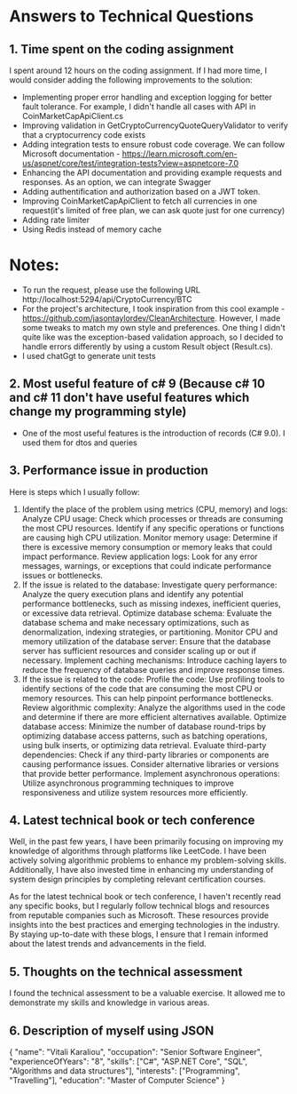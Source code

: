 # Answers to Technical Questions

## 1. Time spent on the coding assignment
I spent around 12 hours on the coding assignment. If I had more time, I would consider adding the following improvements to the solution:
- Implementing proper error handling and exception logging for better fault tolerance. For example, I didn't handle all cases with API in CoinMarketCapApiClient.cs
- Improving validation in GetCryptoCurrencyQuoteQueryValidator to verify that a cryptocurrency code exists
- Adding integration tests to ensure robust code coverage. We can follow Microsoft documentation - https://learn.microsoft.com/en-us/aspnet/core/test/integration-tests?view=aspnetcore-7.0
- Enhancing the API documentation and providing example requests and responses. As an option, we can integrate Swagger
- Adding authentification and authorization based on a JWT token.
- Improving CoinMarketCapApiClient to fetch all currencies in one request(it's limited of free plan, we can ask quote just for one currency)
- Adding rate limiter
- Using Redis instead of memory cache

# Notes:
- To run the request, please use the following URL http://localhost:5294/api/CryptoCurrency/BTC
- For the project's architecture, I took inspiration from this cool example - https://github.com/jasontaylordev/CleanArchitecture. However, I made some tweaks to match my own style and preferences. One thing I didn't quite like was the exception-based validation approach, so I decided to handle errors differently by using a custom Result object (Result.cs).
- I used chatGgt to generate unit tests

## 2. Most useful feature of c# 9 (Because c# 10 and c# 11 don't have useful features which change my programming style)
- One of the most useful features is the introduction of records (C# 9.0). I used them for dtos and queries

## 3. Performance issue in production
Here is steps which I usually follow: 
1. Identify the place of the problem using metrics (CPU, memory) and logs:
Analyze CPU usage: Check which processes or threads are consuming the most CPU resources. Identify if any specific operations or functions are causing high CPU utilization.
Monitor memory usage: Determine if there is excessive memory consumption or memory leaks that could impact performance.
Review application logs: Look for any error messages, warnings, or exceptions that could indicate performance issues or bottlenecks.
2. If the issue is related to the database:
Investigate query performance: Analyze the query execution plans and identify any potential performance bottlenecks, such as missing indexes, inefficient queries, or excessive data retrieval.
Optimize database schema: Evaluate the database schema and make necessary optimizations, such as denormalization, indexing strategies, or partitioning.
Monitor CPU and memory utilization of the database server: Ensure that the database server has sufficient resources and consider scaling up or out if necessary.
Implement caching mechanisms: Introduce caching layers to reduce the frequency of database queries and improve response times.
3. If the issue is related to the code:
Profile the code: Use profiling tools to identify sections of the code that are consuming the most CPU or memory resources. This can help pinpoint performance bottlenecks.
Review algorithmic complexity: Analyze the algorithms used in the code and determine if there are more efficient alternatives available.
Optimize database access: Minimize the number of database round-trips by optimizing database access patterns, such as batching operations, using bulk inserts, or optimizing data retrieval.
Evaluate third-party dependencies: Check if any third-party libraries or components are causing performance issues. Consider alternative libraries or versions that provide better performance.
Implement asynchronous operations: Utilize asynchronous programming techniques to improve responsiveness and utilize system resources more efficiently.

## 4. Latest technical book or tech conference
Well, in the past few years, I have been primarily focusing on improving my knowledge of algorithms through platforms like LeetCode. I have been actively solving algorithmic problems to enhance my problem-solving skills. Additionally, I have also invested time in enhancing my understanding of system design principles by completing relevant certification courses.

As for the latest technical book or tech conference, I haven't recently read any specific books, but I regularly follow technical blogs and resources from reputable companies such as Microsoft. These resources provide insights into the best practices and emerging technologies in the industry. By staying up-to-date with these blogs, I ensure that I remain informed about the latest trends and advancements in the field.

## 5. Thoughts on the technical assessment
I found the technical assessment to be a valuable exercise. It allowed me to demonstrate my skills and knowledge in various areas.

## 6. Description of myself using JSON
{
"name": "Vitali Karaliou",
"occupation": "Senior Software Engineer",
"experienceOfYears": "8",
"skills": ["C#", "ASP.NET Core", "SQL", "Algorithms and data structures"],
"interests": ["Programming", "Travelling"],
"education": "Master of Computer Science"
}